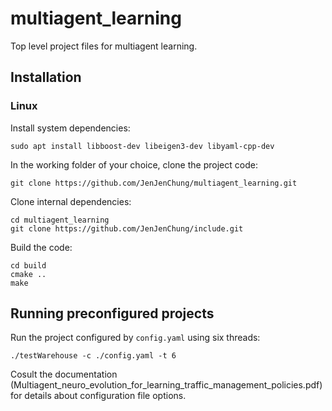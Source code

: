 # multiagent_learning

Top level project files for multiagent learning.

## Installation ##

### Linux ###

Install system dependencies:
```
sudo apt install libboost-dev libeigen3-dev libyaml-cpp-dev
```

In the working folder of your choice, clone the project code:
```
git clone https://github.com/JenJenChung/multiagent_learning.git
```

Clone internal dependencies:
```
cd multiagent_learning
git clone https://github.com/JenJenChung/include.git
```

Build the code:
```
cd build
cmake ..
make
```

## Running preconfigured projects

Run the project configured by `config.yaml` using six threads:
```
./testWarehouse -c ./config.yaml -t 6
```
Cosult the documentation (Multiagent_neuro_evolution_for_learning_traffic_management_policies.pdf) for details about configuration file options.
